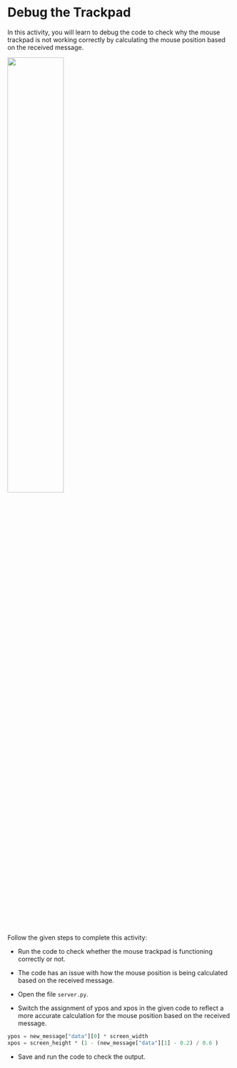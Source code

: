 Debug the Trackpad
==============


In this activity, you will learn to debug the code to check why the mouse trackpad is not working correctly by calculating the mouse position based on the received message.

<img src ="https://s3.amazonaws.com/media-p.slid.es/uploads/2071954/images/10926122/Slide_71.gif" width = "50%" height = "auto">

Follow the given steps to complete this activity:


* Run the code to check whether the mouse trackpad is functioning correctly or not.


* The code has an issue with how the mouse position is being calculated based on the received message. 


* Open the file `server.py`.


* Switch the assignment of ypos and xpos in the given code to reflect a more accurate calculation for the mouse position based on the received message. 


~~~python
ypos = new_message["data"][0] * screen_width
xpos = screen_height * (1 - (new_message["data"][1] - 0.2) / 0.6 )
~~~
* Save and run the code to check the output.
